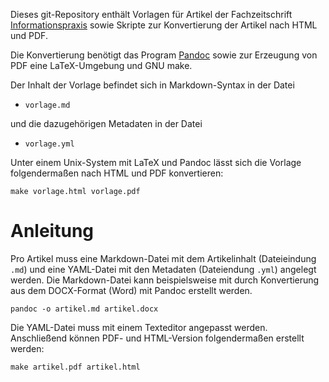 Dieses git-Repository enthält Vorlagen für Artikel der Fachzeitschrift
[Informationspraxis](http://informationspraxis.de/) sowie Skripte zur
Konvertierung der Artikel nach HTML und PDF.

Die Konvertierung benötigt das Program [Pandoc](johnmacfarlane.net/pandoc/)
sowie zur Erzeugung von PDF eine LaTeX-Umgebung und GNU make.

Der Inhalt der Vorlage befindet sich in Markdown-Syntax in der Datei

* `vorlage.md`

und die dazugehörigen Metadaten in der Datei 

* `vorlage.yml`

Unter einem Unix-System mit LaTeX und Pandoc lässt sich die Vorlage
folgendermaßen nach HTML und PDF konvertieren:

    make vorlage.html vorlage.pdf

# Anleitung

Pro Artikel muss eine Markdown-Datei mit dem Artikelinhalt (Dateieindung `.md`)
und eine YAML-Datei mit den Metadaten (Dateiendung `.yml`) angelegt werden. Die
Markdown-Datei kann beispielsweise mit durch Konvertierung aus dem DOCX-Format
(Word) mit Pandoc erstellt werden.

    pandoc -o artikel.md artikel.docx

Die YAML-Datei muss mit einem Texteditor angepasst werden. Anschließend können
PDF- und HTML-Version folgendermaßen erstellt werden:

    make artikel.pdf artikel.html

